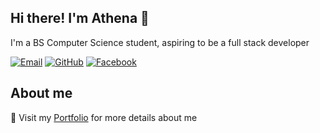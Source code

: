 ## Hi there! I'm Athena 👋

I'm a BS Computer Science student, aspiring to be a full stack developer

[![Email](https://img.shields.io/badge/Email-D14836?style=for-the-badge&logo=gmail&logoColor=white)](mailto:athena.villarin2004@gmail.com)
[![GitHub](https://img.shields.io/badge/GitHub-100000?style=for-the-badge&logo=github&logoColor=white)](https://github.com/athenavillarin)
[![Facebook](https://img.shields.io/badge/Facebook-1877F2?style=for-the-badge&logo=facebook&logoColor=white)](https://www.facebook.com/AthenaVillarin6/)

## About me
📂 Visit my [Portfolio](https://athenavillarin.github.io) for more details about me
